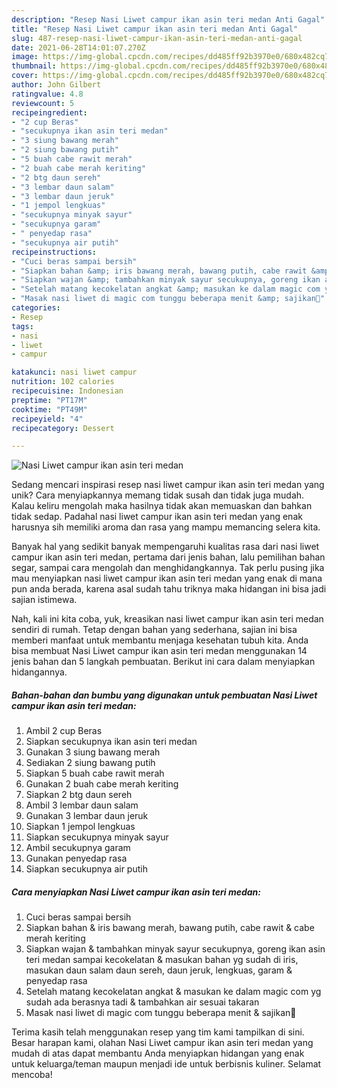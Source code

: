 ```yaml
---
description: "Resep Nasi Liwet campur ikan asin teri medan Anti Gagal"
title: "Resep Nasi Liwet campur ikan asin teri medan Anti Gagal"
slug: 487-resep-nasi-liwet-campur-ikan-asin-teri-medan-anti-gagal
date: 2021-06-28T14:01:07.270Z
image: https://img-global.cpcdn.com/recipes/dd485ff92b3970e0/680x482cq70/nasi-liwet-campur-ikan-asin-teri-medan-foto-resep-utama.jpg
thumbnail: https://img-global.cpcdn.com/recipes/dd485ff92b3970e0/680x482cq70/nasi-liwet-campur-ikan-asin-teri-medan-foto-resep-utama.jpg
cover: https://img-global.cpcdn.com/recipes/dd485ff92b3970e0/680x482cq70/nasi-liwet-campur-ikan-asin-teri-medan-foto-resep-utama.jpg
author: John Gilbert
ratingvalue: 4.8
reviewcount: 5
recipeingredient:
- "2 cup Beras"
- "secukupnya ikan asin teri medan"
- "3 siung bawang merah"
- "2 siung bawang putih"
- "5 buah cabe rawit merah"
- "2 buah cabe merah keriting"
- "2 btg daun sereh"
- "3 lembar daun salam"
- "3 lembar daun jeruk"
- "1 jempol lengkuas"
- "secukupnya minyak sayur"
- "secukupnya garam"
- " penyedap rasa"
- "secukupnya air putih"
recipeinstructions:
- "Cuci beras sampai bersih"
- "Siapkan bahan &amp; iris bawang merah, bawang putih, cabe rawit &amp; cabe merah keriting"
- "Siapkan wajan &amp; tambahkan minyak sayur secukupnya, goreng ikan asin teri medan sampai kecokelatan &amp; masukan bahan yg sudah di iris, masukan daun salam daun sereh, daun jeruk, lengkuas, garam &amp; penyedap rasa"
- "Setelah matang kecokelatan angkat &amp; masukan ke dalam magic com yg sudah ada berasnya tadi &amp; tambahkan air sesuai takaran"
- "Masak nasi liwet di magic com tunggu beberapa menit &amp; sajikan🙂"
categories:
- Resep
tags:
- nasi
- liwet
- campur

katakunci: nasi liwet campur 
nutrition: 102 calories
recipecuisine: Indonesian
preptime: "PT17M"
cooktime: "PT49M"
recipeyield: "4"
recipecategory: Dessert

---
```



![Nasi Liwet campur ikan asin teri medan](https://img-global.cpcdn.com/recipes/dd485ff92b3970e0/680x482cq70/nasi-liwet-campur-ikan-asin-teri-medan-foto-resep-utama.jpg)

Sedang mencari inspirasi resep nasi liwet campur ikan asin teri medan yang unik? Cara menyiapkannya memang tidak susah dan tidak juga mudah. Kalau keliru mengolah maka hasilnya tidak akan memuaskan dan bahkan tidak sedap. Padahal nasi liwet campur ikan asin teri medan yang enak harusnya sih memiliki aroma dan rasa yang mampu memancing selera kita.

Banyak hal yang sedikit banyak mempengaruhi kualitas rasa dari nasi liwet campur ikan asin teri medan, pertama dari jenis bahan, lalu pemilihan bahan segar, sampai cara mengolah dan menghidangkannya. Tak perlu pusing jika mau menyiapkan nasi liwet campur ikan asin teri medan yang enak di mana pun anda berada, karena asal sudah tahu triknya maka hidangan ini bisa jadi sajian istimewa.




Nah, kali ini kita coba, yuk, kreasikan nasi liwet campur ikan asin teri medan sendiri di rumah. Tetap dengan bahan yang sederhana, sajian ini bisa memberi manfaat untuk membantu menjaga kesehatan tubuh kita. Anda bisa membuat Nasi Liwet campur ikan asin teri medan menggunakan 14 jenis bahan dan 5 langkah pembuatan. Berikut ini cara dalam menyiapkan hidangannya.

<!--inarticleads1-->

##### Bahan-bahan dan bumbu yang digunakan untuk pembuatan Nasi Liwet campur ikan asin teri medan:

1. Ambil 2 cup Beras
1. Siapkan secukupnya ikan asin teri medan
1. Gunakan 3 siung bawang merah
1. Sediakan 2 siung bawang putih
1. Siapkan 5 buah cabe rawit merah
1. Gunakan 2 buah cabe merah keriting
1. Siapkan 2 btg daun sereh
1. Ambil 3 lembar daun salam
1. Gunakan 3 lembar daun jeruk
1. Siapkan 1 jempol lengkuas
1. Siapkan secukupnya minyak sayur
1. Ambil secukupnya garam
1. Gunakan  penyedap rasa
1. Siapkan secukupnya air putih




<!--inarticleads2-->

##### Cara menyiapkan Nasi Liwet campur ikan asin teri medan:

1. Cuci beras sampai bersih
1. Siapkan bahan &amp; iris bawang merah, bawang putih, cabe rawit &amp; cabe merah keriting
1. Siapkan wajan &amp; tambahkan minyak sayur secukupnya, goreng ikan asin teri medan sampai kecokelatan &amp; masukan bahan yg sudah di iris, masukan daun salam daun sereh, daun jeruk, lengkuas, garam &amp; penyedap rasa
1. Setelah matang kecokelatan angkat &amp; masukan ke dalam magic com yg sudah ada berasnya tadi &amp; tambahkan air sesuai takaran
1. Masak nasi liwet di magic com tunggu beberapa menit &amp; sajikan🙂




Terima kasih telah menggunakan resep yang tim kami tampilkan di sini. Besar harapan kami, olahan Nasi Liwet campur ikan asin teri medan yang mudah di atas dapat membantu Anda menyiapkan hidangan yang enak untuk keluarga/teman maupun menjadi ide untuk berbisnis kuliner. Selamat mencoba!
